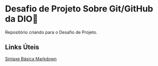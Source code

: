 # Desafio de Projeto Sobre Git/GitHub da DIO:book: 
Repositório criando para o Desafio de Projeto.

## Links Úteis
[Sintaxe Básica Markdown](https://www.markdownguide.org/basic-syntax/)
